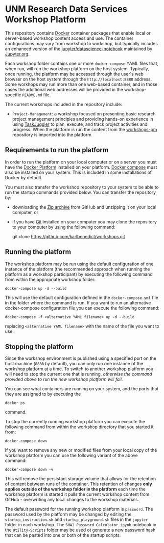 # UNM Research Data Services Workshop Platform

This repository contains [Docker](https://www.docker.com) container packages that enable local or server-based workshop content access and use. The container configurations may vary from workshop to workshop, but typically includes an enhanced version of the [jupyter/datascience-notebook](https://hub.docker.com/r/jupyter/datascience-notebook/) maintained by [Jupyter.org](https://hub.docker.com/u/jupyter/). 

Each workshop folder contains one or more `docker-compose` YAML files that, when run, will run the workshop platform on the host system. Typically, once running, the platform may be accessed through the user's web browser on the host system through the `http://localhost:8888` address. Some workhops may run more than one web-based container, and in those cases the additional web addresses will be provided in the workshop-specific `README.md` file. 

The current workshops included in the repository include:

* `Project-Management`: a workshop focused on presenting basic research project management principles and providing hands-on experience in using [TaskJuggler](http://taskjuggler.org) to plan, execute, and track project activities and progress. When the platform is run the content from the [workshops-pm](https://github.com/karlbenedict/workshops-pm) repository is imported into the platform. 

## Requirements to run the platform

In order to run the platform on your local computer or on a server you must have the [Docker Platform](https://www.docker.com/community-edition) installed on your platform. [Docker compose](https://docs.docker.com/compose/install/) must also be installed on your system. This is included in some installations of Docker by default. 

You must also transfer the workshop repository to your system to be able to run the startup commands provided below. You can transfer the repository by:

* downloading the [Zip archive](https://github.com/karlbenedict/workshops/archive/master.zip) from GitHub and unzipping it on your local computer, or
* if you have [Git](https://git-scm.com) installed on your computer you may clone the repository to your computer by using the following command:

    git clone https://github.com/karlbenedict/workshops.git

## Running the platform

The workshop platform may be run using the default configuration of one instance of the platform (the recommended approach when running the platform as a workshop participant) by executing the following command from within the appropriate workshop folder:

    docker-compose up -d --build

This will use the default configuration defined in the `docker-compose.yml` file in the folder where the command is run. If you want to run an alternative docker-compose configuration file you can execute the following command:

    docker-compose -f <alternative YAML filename> up -d --build

replacing `<alternative YAML filename>` with the name of the file you want to use. 

## Stopping the platform

Since the workshop environment is published using a specified port on the host machine (`8888` by default), you can only run one instance of the workshop platform at a time. To switch to another workshop platform you will need to stop the current one that is running, *otherwise the command provided above to run the new workshop platform will fail*. 

You can see what containers are running on your system, and the ports that they are assigned to by executing the

    docker ps

command. 

To stop the currently running workshop platform you can execute the following command from within the workshop directory that you started it from:

    docker-compose down

If you want to remove any new or modified files from your local copy of the workshop platform you can use the following variant of the above command:

    docker-compose down -v

This will remove the persistant storage volume that allows for the retention of content between runs of the container. This retention of changes **only applies outside of the workshop folder in the platform** each time the workshop platform is started it pulls the current workshop content from GitHub - overwriting any local changes to the workshop materials. 


The default password for the running workshop platform is `password`. The password used by the platform may be changed by editing the `startup_instruction.sh` and `startup_playground.sh` files in the `jupyter` folder in each workshop. The `SHA1 Password Calculator.ipynb` notebook in the `Utility-Scripts` folder may be used ot generate a new password hash that can be pasted into one or both of the startup scripts. 

